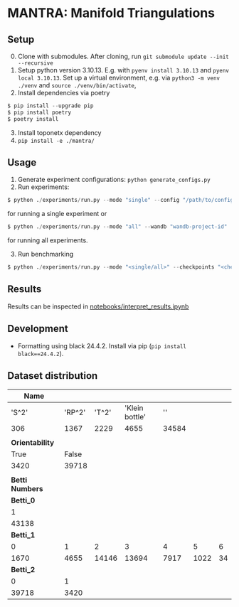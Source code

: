 # MANTRA: Manifold Triangulations

## Setup

0. Clone with submodules. After cloning, run `git submodule update --init --recursive`
1. Setup python version 3.10.13. E.g. with `pyenv install 3.10.13` and `pyenv local 3.10.13`. Set up a virtual environment, e.g. via `python3 -m venv ./venv` and `source ./venv/bin/activate`,
2. Install dependencies via poetry
```s
$ pip install --upgrade pip
$ pip install poetry
$ poetry install
```
3. Install toponetx dependency
4. `pip install -e ./mantra/`

## Usage

1. Generate experiment configurations: `python generate_configs.py`
2. Run experiments:

```s
$ python ./experiments/run.py --mode "single" --config "/path/to/config.yaml" --wandb "wandb-project-id"
```
for running a single experiment or
```s
$ python ./experiments/run.py --mode "all" --wandb "wandb-project-id"
```
for running all experiments.

3. Run benchmarking

```s
$ python ./experiments/run.py --mode "<single/all>" --checkpoints "<checkpoints/to/be/benchmarked>"
```

## Results

Results can be inspected in [notebooks/interpret_results.ipynb](./notebooks/interpret_results.ipynb)

## Development

- Formatting using black 24.4.2. Install via pip (`pip install black==24.4.2`).


## Dataset distribution

| Name              |           |        |                 |       |      |     |
| ----------------- | --------- | ------ | --------------- | ----- | ---- | --- |
| 'S^2'             |  'RP^2'   | 'T^2'  | 'Klein bottle'  | ''    |      |     |
| 306               | 1367      | 2229   | 4655            | 34584 |      |     |
|                   |           |        |                 |       |      |     |
| **Orientability** |           |        |                 |       |      |     |
| True              | False     |        |                 |       |      |     |
| 3420              | 39718     |        |                 |       |      |     |
|                   |           |        |                 |       |      |     |
| **Betti Numbers** |           |        |                 |       |      |     |
| **Betti_0**       |           |        |                 |       |      |     |
| 1                 |           |        |                 |       |      |     |
| 43138             |           |        |                 |       |      |     |
| **Betti_1**       |           |        |                 |       |      |     |
| 0                 | 1         | 2      | 3               | 4     | 5    | 6   |
| 1670              | 4655      | 14146  | 13694           | 7917  | 1022 | 34  |
| **Betti_2**       |           |        |                 |       |      |     |
| 0                 | 1         |        |                 |       |      |     |
| 39718             | 3420      |        |                 |       |      |     |

